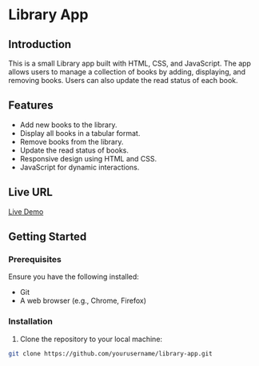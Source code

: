 # Library App

## Introduction

This is a small Library app built with HTML, CSS, and JavaScript. The app allows users to manage a collection of books by adding, displaying, and removing books. Users can also update the read status of each book.

## Features

- Add new books to the library.
- Display all books in a tabular format.
- Remove books from the library.
- Update the read status of books.
- Responsive design using HTML and CSS.
- JavaScript for dynamic interactions.

## Live URL

[Live Demo](https://farrukh-ali-khan.github.io/odin-library/)

## Getting Started

### Prerequisites

Ensure you have the following installed:

- Git
- A web browser (e.g., Chrome, Firefox)

### Installation

1. Clone the repository to your local machine:

```bash
git clone https://github.com/yourusername/library-app.git
```
